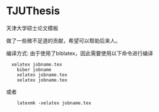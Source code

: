 # TJUThesis
天津大学硕士论文模板

做了一些微不足道的贡献，希望可以帮助后来人。

编译方式:
由于使用了biblatex，因此需要使用以下命令进行编译

```
  xelatex jobname.tex
	biber jobname
	xelatex jobname.tex
	xelatex jobname.tex
```

或者

```
	latexmk -xelatex jobname.tex
```
